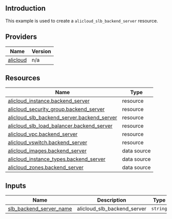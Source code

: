 <!-- BEGIN_TF_DOCS -->
## Introduction

This example is used to create a `alicloud_slb_backend_server` resource.

## Providers

| Name | Version |
|------|---------|
| <a name="provider_alicloud"></a> [alicloud](#provider\_alicloud) | n/a |

## Resources

| Name | Type |
|------|------|
| [alicloud_instance.backend_server](https://registry.terraform.io/providers/aliyun/alicloud/latest/docs/resources/instance) | resource |
| [alicloud_security_group.backend_server](https://registry.terraform.io/providers/aliyun/alicloud/latest/docs/resources/security_group) | resource |
| [alicloud_slb_backend_server.backend_server](https://registry.terraform.io/providers/aliyun/alicloud/latest/docs/resources/slb_backend_server) | resource |
| [alicloud_slb_load_balancer.backend_server](https://registry.terraform.io/providers/aliyun/alicloud/latest/docs/resources/slb_load_balancer) | resource |
| [alicloud_vpc.backend_server](https://registry.terraform.io/providers/aliyun/alicloud/latest/docs/resources/vpc) | resource |
| [alicloud_vswitch.backend_server](https://registry.terraform.io/providers/aliyun/alicloud/latest/docs/resources/vswitch) | resource |
| [alicloud_images.backend_server](https://registry.terraform.io/providers/aliyun/alicloud/latest/docs/data-sources/images) | data source |
| [alicloud_instance_types.backend_server](https://registry.terraform.io/providers/aliyun/alicloud/latest/docs/data-sources/instance_types) | data source |
| [alicloud_zones.backend_server](https://registry.terraform.io/providers/aliyun/alicloud/latest/docs/data-sources/zones) | data source |

## Inputs

| Name | Description | Type | Default | Required |
|------|-------------|------|---------|:--------:|
| <a name="input_slb_backend_server_name"></a> [slb\_backend\_server\_name](#input\_slb\_backend\_server\_name) | alicloud\_slb\_backend\_server | `string` | `"slbbackendservertest"` | no |
<!-- END_TF_DOCS -->    